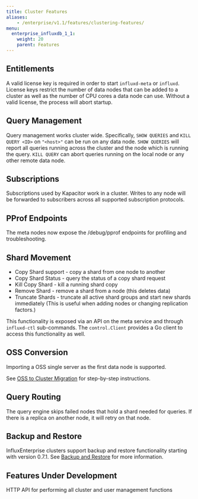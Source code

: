 ```yaml
---
title: Cluster Features
aliases:
    - /enterprise/v1.1/features/clustering-features/
menu:
  enterprise_influxdb_1_1:
    weight: 20
    parent: Features
---
```


## Entitlements

A valid license key is required in order to start `influxd-meta` or `influxd`.
License keys restrict the number of data nodes that can be added to a cluster as well as the number of CPU cores a data node can use.
Without a valid license, the process will abort startup.

## Query Management

Query management works cluster wide. Specifically, `SHOW QUERIES` and `KILL QUERY <ID>` on `"<host>"` can be run on any data node. `SHOW QUERIES` will report all queries running across the cluster and the node which is running the query.
`KILL QUERY` can abort queries running on the local node or any other remote data node.

## Subscriptions

Subscriptions used by Kapacitor work in a cluster. Writes to any node will be forwarded to subscribers across all supported subscription protocols.

## PProf Endpoints

The meta nodes now expose the /debug/pprof endpoints for profiling and troubleshooting.

## Shard Movement

* Copy Shard support - copy a shard from one node to another
* Copy Shard Status - query the status of a copy shard request
* Kill Copy Shard - kill a running shard copy
* Remove Shard - remove a shard from a node (this deletes data)
* Truncate Shards - truncate all active shard groups and start new shards immediately (This is useful when adding nodes or changing replication factors.)

This functionality is exposed via an API on the meta service and through `influxd-ctl` sub-commands.
The `control.Client` provides a Go client to access this functionality as well.

## OSS Conversion

Importing a OSS single server as the first data node is supported.

See [OSS to Cluster Migration](/enterprise_influxdb/v1.1/guides/migration/) for
step-by-step instructions.

## Query Routing

The query engine skips failed nodes that hold a shard needed for queries.
If there is a replica on another node, it will retry on that node.

## Backup and Restore

InfluxEnterprise clusters support backup and restore functionality starting with
version 0.7.1.
See [Backup and Restore](/enterprise_influxdb/v1.1/guides/backup-and-restore/) for
more information.

## Features Under Development

HTTP API for performing all cluster and user management functions
